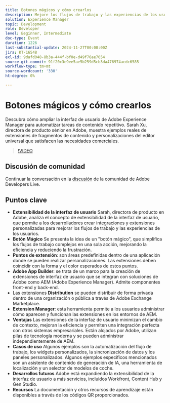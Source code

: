 ```yaml
---
title: Botones mágicos y cómo crearlos
description: Mejore los flujos de trabajo y las experiencias de los usuarios con la extensibilidad de la interfaz de usuario de Adobe, lo que permite integraciones personalizadas a través de Adobe App Builder, simplifica tareas complejas con un "botón mágico" y admite la integración perfecta con sistemas empresariales, con futuras expansiones a más servicios de Adobe.
solution: Experience Manager
topic: Development
role: Developer
level: Beginner, Intermediate
doc-type: Event
duration: 1226
last-substantial-update: 2024-11-27T00:00:00Z
jira: KT-16548
exl-id: 9dafd048-8b3a-444f-bf0e-d49f76ae7054
source-git-commit: 91f20c3e9ee5ae5b259d5cb3da476974acdc6585
workflow-type: tm+mt
source-wordcount: '330'
ht-degree: 0%

---
```


# Botones mágicos y cómo crearlos

Descubra cómo ampliar la interfaz de usuario de Adobe Experience Manager para automatizar tareas de contenido repetitivo. Sarah Xu, directora de producto sénior en Adobe, muestra ejemplos reales de extensiones de fragmentos de contenido y personalizaciones del editor universal que satisfacen las necesidades comerciales.


>[!VIDEO](https://video.tv.adobe.com/v/3440037/?learn=on&enablevpops)

## Discusión de comunidad

Continuar la conversación en la [discusión](https://adobe.ly/3Ywf6kg) de la comunidad de Adobe Developers Live.

## Puntos clave

* **Extensibilidad de la interfaz de usuario** Sarah, directora de producto en Adobe, analiza el concepto de extensibilidad de la interfaz de usuario, que permite a los desarrolladores crear integraciones y extensiones personalizadas para mejorar los flujos de trabajo y las experiencias de los usuarios.
* **Botón Mágico** Se presenta la idea de un &quot;botón mágico&quot;, que simplifica los flujos de trabajo complejos en una sola acción, mejorando la eficiencia y reduciendo la frustración.
* **Puntos de extensión**: son áreas predefinidas dentro de una aplicación donde se pueden realizar personalizaciones. Las extensiones deben coincidir con la forma y el color esperados de estos puntos.
* **Adobe App Builder**: se trata de un marco para la creación de extensiones de interfaz de usuario que se integran con soluciones de Adobe como AEM (Adobe Experience Manager). Admite componentes front-end y back-end.
* Las extensiones **Distribution** se pueden distribuir de forma privada dentro de una organización o pública a través de Adobe Exchange Marketplace.
* **Extension Manager**: esta herramienta permite a los usuarios administrar cómo aparecen y funcionan las extensiones en los entornos de AEM.
* **Ventajas** Las extensiones de la interfaz de usuario minimizan el cambio de contexto, mejoran la eficiencia y permiten una integración perfecta con otros sistemas empresariales. Están alojados por Adobe, utilizan pilas de tecnología moderna y se pueden administrar independientemente de AEM.
* **Casos de uso** Algunos ejemplos son la automatización del flujo de trabajo, los widgets personalizados, la sincronización de datos y los paneles personalizados. Algunos ejemplos específicos mencionados son un asistente de contenido de generación de IA, una herramienta de localización y un selector de modelos de coche.
* **Desarrollos futuros** Adobe está expandiendo la extensibilidad de la interfaz de usuario a más servicios, incluidos Workfront, Content Hub y Gen Studio.
* **Recursos** La documentación y otros recursos de aprendizaje están disponibles a través de los códigos QR proporcionados.

